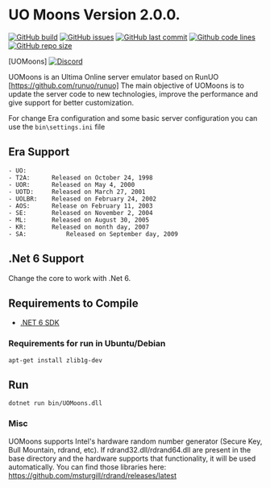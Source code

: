 # UO Moons Version 2.0.0.

[![GitHub build](https://img.shields.io/github/workflow/status/UO-Moons/UOMoons/Build?logo=github)](https://github.com/UO-Moons/UOMoons/actions)
[![GitHub issues](https://img.shields.io/github/issues/UO-Moons/UOMoons.svg)](https://github.com/UO-Moons/UOMoons/issues)
[![GitHub last commit](https://img.shields.io/github/last-commit/UO-Moons/UOMoons.svg)](https://github.com/UO-Moons/UOMoons/)
[![Github code lines](https://img.shields.io/tokei/lines/github/UO-Moons/UOMoons.svg)](https://github.com/UO-Moons/UOMoons/)
[![GitHub repo size](https://img.shields.io/github/repo-size/UO-Moons/UOMoons.svg)](https://github.com/UO-Moons/UOMoons/)

[UOMoons] [![Discord](https://img.shields.io/discord/205015541977579520.svg)](https://discord.gg/khBxP9Zgq6)

UOMoons is an Ultima Online server emulator based on RunUO [https://github.com/runuo/runuo]
The main objective of UOMoons is to update the server code to new technologies, improve the performance and give support for better customization.

For change Era configuration and some basic server configuration you can use the ```bin\settings.ini``` file
## Era Support
```
- UO:
- T2A: 		Released on October 24, 1998
- UOR: 		Released on May 4, 2000
- UOTD:		Released on March 27, 2001
- UOLBR:	Released on February 24, 2002
- AOS:		Release on February 11, 2003
- SE:		Released on November 2, 2004
- ML: 		Released on August 30, 2005
- KR: 		Released on month day, 2007
- SA:           Released on September day, 2009
```

## .Net 6 Support
Change the core to work with .Net 6.

## Requirements to Compile
- [.NET 6 SDK](https://dotnet.microsoft.com/download/dotnet/6.0)


### Requirements for run in Ubuntu/Debian

```shell
apt-get install zlib1g-dev
```

## Run

```shell
dotnet run bin/UOMoons.dll
```

### Misc

UOMoons supports Intel's hardware random number generator (Secure Key, Bull Mountain, rdrand, etc).
If rdrand32.dll/rdrand64.dll are present in the base directory and the hardware supports that functionality, it will be used automatically. You can find those libraries here: https://github.com/msturgill/rdrand/releases/latest
